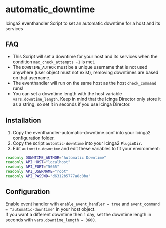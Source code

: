 # automatic_downtime
Icinga2 eventhandler Script to set an automatic downtime for a host and its services

## FAQ
 * This Script will set a downtime for your host and its services when the condition `max_check_attempts -1` is met.
 * The `DOWNTIME_AUTHOR` must be a unique username that is not used anywhere (user object must not exist), removing downtimes are based on that username.
 * The eventhandler will run on the same host as the host `check_command` runs!
 * You can set a downtime length with the host variable `vars.downtime_length`. 
   Keep in mind that the Icinga Director only store it as a string, so set it in seconds if you use Icinga Director.
   
## Installation

 1. Copy the eventhandler-automatic-downtime.conf into your Icinga2 configuration folder.
 2. Copy the script `automtic-downtime` into your Icinga2 `PluginDir`.
 3. Edit `automtic-downtime` and edit these variables to fit your environment:
 ```bash
readonly DOWNTIME_AUTHOR="Automatic Downtime"
readonly API_HOST="localhost"
readonly API_PORT="5665"
readonly API_USERNAME="root"
readonly API_PASSWD="d6312b5777a8c8ba"
```

## Configuration

Enable event handler with `enable_event_handler = true` and `event_command = "automatic-downtime"` in your host object.  
If you want a different downtime then 1 day, set the downtime length in seconds with `vars.downtime_length = 3600`.
